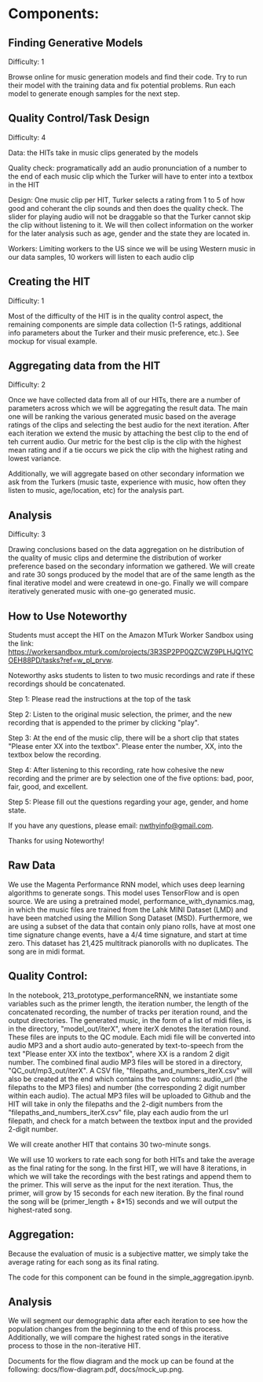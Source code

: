 # Components:

## Finding Generative Models

Difficulty: 1

Browse online for music generation models and find their code. Try to run their model with the training data and fix potential problems. Run each model to generate enough samples for the next step.

## Quality Control/Task Design

Difficulty: 4

Data: the HITs take in music clips generated by the models

Quality check: programatically add an audio pronunciation of a number to the end of each music clip which the Turker will have to enter into a textbox in the HIT

Design: One music clip per HIT, Turker selects a rating from 1 to 5 of how good and coherant the clip sounds and then does the quality check. The slider for playing audio will not be draggable so that the Turker cannot skip the clip without listening to it. We will then collect information on the worker for the later analysis such as age, gender and the state they are located in.

Workers: Limiting workers to the US since we will be using Western music in our data samples, 10 workers will listen to each audio clip

## Creating the HIT

Difficulty: 1

Most of the difficulty of the HIT is in the quality control aspect, the remaining components are simple data collection (1-5 ratings, additional info parameters about the Turker and their music preference, etc.). See mockup for visual example.

## Aggregating data from the HIT

Difficulty: 2

Once we have collected data from all of our HITs, there are a number of parameters across which we will be aggregating the result data. The main one will be ranking the various generated music based on the average ratings of the clips and selecting the best audio for the next iteration. After each iteration we extend the music by attaching the best clip to the end of teh current audio. Our metric for the best clip is the clip with the highest mean rating and if a tie occurs we pick the clip with the highest rating and lowest variance.

Additionally, we will aggregate based on other secondary information we ask from the Turkers (music taste, experience with music, how often they listen to music, age/location, etc) for the analysis part.

## Analysis

Difficulty: 3

Drawing conclusions based on the data aggregation on he distribution of the quality of music clips and  determine the distribution of worker preference based on the secondary information we gathered. We will create and rate 30 songs produced by the model that are of the same length as the final iterative model and were createwd in one-go. Finally we will compare iteratively generated music with one-go generated music.

## How to Use Noteworthy
Students must accept the HIT on the Amazon MTurk Worker Sandbox using the link: https://workersandbox.mturk.com/projects/3R3SP2PP0QZCWZ9PLHJQ1YCOEH88PD/tasks?ref=w_pl_prvw.

Noteworthy asks students to listen to two music recordings and rate if these recordings should be concatenated. 

Step 1: Please read the instructions at the top of the task

Step 2: Listen to the original music selection, the primer, and the new recording that is appended to the primer by clicking "play". 

Step 3: At the end of the music clip, there will be a short clip that states "Please enter XX into the textbox". Please enter the number, XX, into the textbox below the recording. 

Step 4: After listening to this recording, rate how cohesive the new recording and the primer are by selection one of the five options: bad, poor, fair, good, and excellent.

Step 5: Please fill out the questions regarding your age, gender, and home state. 

If you have any questions, please email: nwthyinfo@gmail.com. 

Thanks for using Noteworthy!

## Raw Data
We use the Magenta Performance RNN model, which uses deep learning algorithms to generate songs. This model uses TensorFlow and is open source. We are using a pretrained model, performance_with_dynamics.mag, in which the music files are trained from the Lahk MINI Dataset (LMD) and have been matched using the Million Song Dataset (MSD). Furthermore, we are using a subset of the data that contain only piano rolls, have at most one time signature change events, have a 4/4 time signature, and start at time zero. This dataset has 21,425 multitrack pianorolls with no duplicates. The song are in midi format.

## Quality Control: 
In the notebook, 213_prototype_performanceRNN, we instantiate some variables such as the primer length, the iteration number, the length of the concatenated recording, the number of tracks per iteration round, and the output directories. The generated music, in the form of a list of midi files, is in the directory, "model_out/iterX", where iterX denotes the iteration round. These files are inputs to the QC module. Each midi file will be converted into audio MP3 and a short audio auto-generated by text-to-speech from the text "Please enter XX into the textbox", where XX is a random 2 digit number. The combined final audio MP3 files will be stored in a directory, "QC_out/mp3_out/iterX". A CSV file, "filepaths_and_numbers_iterX.csv" will also be created at the end which contains the two columns: audio_url (the filepaths to the MP3 files) and number (the corresponding 2 digit number within each audio). The actual MP3 files will be uploaded to Github and the HIT will take in only the filepaths and the 2-digit numbers from the "filepaths_and_numbers_iterX.csv" file, play each audio from the url filepath, and check for a match between the textbox input and the provided 2-digit number. 

We will create another HIT that contains 30 two-minute songs. 

We will use 10 workers to rate each song for both HITs and take the average as the final rating for the song. In the first HIT, we will have 8 iterations, in which we will take the recordings with the best ratings and append them to the primer. This will serve as the input for the next iteration. Thus, the primer, will grow by 15 seconds for each new iteration. By the final round the song will be (primer_length + 8*15) seconds and we will output the highest-rated song. 

## Aggregation: 
Because the evaluation of music is a subjective matter, we simply take the average rating for each song as its final rating.

The code for this component can be found in the simple_aggregation.ipynb. 

## Analysis
We will segment our demographic data after each iteration to see how the population changes from the beginning to the end of this process. Additionally, we will compare the highest rated songs in the iterative process to those in the non-iterative HIT. 

Documents for the flow diagram and the mock up can be found at the following: docs/flow-diagram.pdf, docs/mock_up.png.

